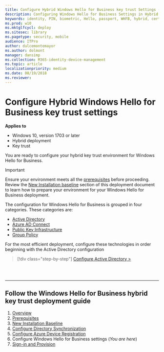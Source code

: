 ```yaml
---
title: Configure Hybrid Windows Hello for Business key trust Settings (Windows Hello for Business)
description: Configuring Windows Hello for Business Settings in Hybrid deployment
keywords: identity, PIN, biometric, Hello, passport, WHFB, hybrid, certificate-trust
ms.prod: w10
ms.mktglfcycl: deploy
ms.sitesec: library
ms.pagetype: security, mobile
audience: ITPro
author: dulcemontemayor
ms.author: dolmont
manager: dansimp
ms.collection: M365-identity-device-management
ms.topic: article
localizationpriority: medium
ms.date: 08/19/2018
ms.reviewer: 
---
```

# Configure Hybrid Windows Hello for Business key trust settings

**Applies to**
-   Windows 10, version 1703 or later
-   Hybrid deployment
-   Key trust

 
You are ready to configure your hybrid key trust environment for Windows Hello for Business.
  
> [!IMPORTANT]
> Ensure your environment meets all the [prerequisites](hello-hybrid-key-trust-prereqs.md) before proceeding. Review the [New Installation baseline](hello-hybrid-key-new-install.md) section of this deployment document to learn how to prepare your environment for your Windows Hello for Business deployment.  

The configuration for Windows Hello for Business is grouped in four categories.  These categories are: 
* [Active Directory](hello-hybrid-key-whfb-settings-ad.md)
* [Azure AD Connect](hello-hybrid-key-whfb-settings-dir-sync.md)
* [Public Key Infrastructure](hello-hybrid-key-whfb-settings-pki.md)
* [Group Policy](hello-hybrid-key-whfb-settings-policy.md)

For the most efficient deployment, configure these technologies in order beginning with the Active Directory configuration

> [!div class="step-by-step"]
[Configure Active Directory >](hello-hybrid-key-whfb-settings-ad.md)

<br><br>

<hr>

## Follow the Windows Hello for Business hybrid key trust deployment guide
1. [Overview](hello-hybrid-cert-trust.md)
2. [Prerequisites](hello-hybrid-key-trust-prereqs.md)
3. [New Installation Baseline](hello-hybrid-key-new-install.md)
4. [Configure Directory Synchronization](hello-hybrid-key-trust-dirsync.md)
5. [Configure Azure Device Registration](hello-hybrid-key-trust-devreg.md)
6. Configure Windows Hello for Business settings (*You are here*)
7. [Sign-in and Provision](hello-hybrid-key-whfb-provision.md)
